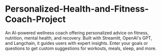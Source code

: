 # Personalized-Health-and-Fitness-Coach-Project
An AI-powered wellness coach offering personalized advice on fitness, nutrition, mental health, and recovery. Built with Streamlit, OpenAI's GPT, and Langchain, it guides users with expert insights. Enter your goals or questions to get custom suggestions for workouts, meals, sleep, and more.
